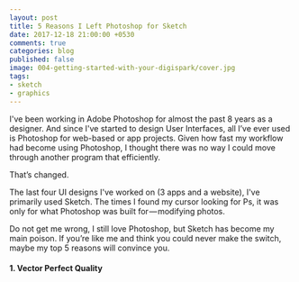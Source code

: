 ```yaml
---
layout: post
title: 5 Reasons I Left Photoshop for Sketch
date: 2017-12-18 21:00:00 +0530
comments: true
categories: blog
published: false
image: 004-getting-started-with-your-digispark/cover.jpg
tags:
- sketch
- graphics
---
```

I've been working in Adobe Photoshop  for almost the past 8 years as a designer. And since I've started to design User Interfaces, all I’ve ever used is Photoshop for web-based or app projects. Given how fast my workflow had become using Photoshop, I thought there was no way I could move through another program that efficiently.

That’s changed.

The last four UI designs I've worked on (3 apps and a website), I've primarily used Sketch. The times I found my cursor looking for Ps, it was only for what Photoshop was built for — modifying photos.

Do not get me wrong, I still love Photoshop, but Sketch has become my main poison. If you’re like me and think you could never make the switch, maybe my top 5 reasons will convince you.

#### 1. Vector Perfect Quality
